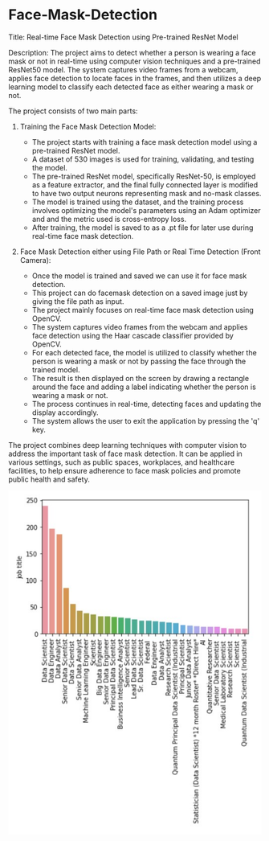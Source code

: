 # Face-Mask-Detection


Title: Real-time Face Mask Detection using Pre-trained ResNet Model

Description:
The project aims to detect whether a person is wearing a face mask or not in real-time using computer vision techniques and a pre-trained ResNet50 model. The system captures video frames from a webcam, applies face detection to locate faces in the frames, and then utilizes a deep learning model to classify each detected face as either wearing a mask or not.

The project consists of two main parts:

1. Training the Face Mask Detection Model:
   - The project starts with training a face mask detection model using a pre-trained ResNet model.
   - A dataset of 530 images is used for training, validating, and testing the model.
   - The pre-trained ResNet model, specifically ResNet-50, is employed as a feature extractor, and the final fully connected layer is modified to have two output neurons representing mask and no-mask classes.
   - The model is trained using the dataset, and the training process involves optimizing the model's parameters using an Adam optimizer and and the metric used is cross-entropy loss.
   - After training, the model is saved to as a .pt file for later use during real-time face mask detection.

2. Face Mask Detection either using File Path or Real Time Detection (Front Camera):
   - Once the model is trained and saved we can use it for face mask detection.
   - This project can do facemask detection on a saved image just by giving the file path as input.
   - The project mainly focuses on real-time face mask detection using OpenCV.
   - The system captures video frames from the webcam and applies face detection using the Haar cascade classifier provided by OpenCV.
   - For each detected face, the model is utilized to classify whether the person is wearing a mask or not by passing the face through the trained model.
   - The result is then displayed on the screen by drawing a rectangle around the face and adding a label indicating whether the person is wearing a mask or not.
   - The process continues in real-time, detecting faces and updating the display accordingly.
   - The system allows the user to exit the application by pressing the 'q' key.

The project combines deep learning techniques with computer vision to address the important task of face mask detection. It can be applied in various settings, such as public spaces, workplaces, and healthcare facilities, to help ensure adherence to face mask policies and promote public health and safety.

![alt text](https://github.com/raghavan93513/Salary-Analysis-and-Prediction/blob/main/Screenshots/bar.jpg)   
